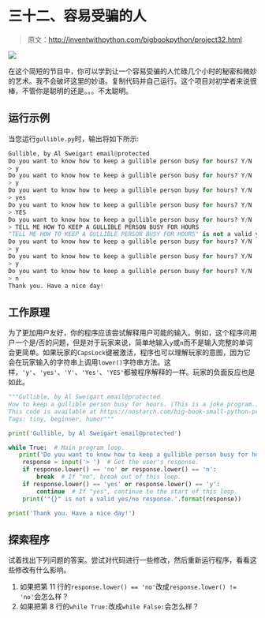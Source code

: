 # 三十二、容易受骗的人

> 原文：<http://inventwithpython.com/bigbookpython/project32.html>

![](img/9d995d63aaead72cad01120081eb8f75.png)

在这个简短的节目中，你可以学到让一个容易受骗的人忙碌几个小时的秘密和微妙的艺术。我不会破坏这里的妙语。复制代码并自己运行。这个项目对初学者来说很棒，不管你是聪明的还是。。。不太聪明。

## 运行示例

当您运行`gullible.py`时，输出将如下所示:

```py
Gullible, by Al Sweigart email@protected
Do you want to know how to keep a gullible person busy for hours? Y/N
> y
Do you want to know how to keep a gullible person busy for hours? Y/N
> y
Do you want to know how to keep a gullible person busy for hours? Y/N
> yes
Do you want to know how to keep a gullible person busy for hours? Y/N
> YES
Do you want to know how to keep a gullible person busy for hours? Y/N
> TELL ME HOW TO KEEP A GULLIBLE PERSON BUSY FOR HOURS
"TELL ME HOW TO KEEP A GULLIBLE PERSON BUSY FOR HOURS" is not a valid yes/no response.
Do you want to know how to keep a gullible person busy for hours? Y/N
> y
Do you want to know how to keep a gullible person busy for hours? Y/N
> y
Do you want to know how to keep a gullible person busy for hours? Y/N
> n
Thank you. Have a nice day!
```

## 工作原理

为了更加用户友好，你的程序应该尝试解释用户可能的输入。例如，这个程序问用户一个是/否的问题，但是对于玩家来说，简单地输入`y`或`n`而不是输入完整的单词会更简单。如果玩家的`CapsLock`键被激活，程序也可以理解玩家的意图，因为它会在玩家输入的字符串上调用`lower()`字符串方法。这样，`'y'`、`'yes'`、`'Y'`、`'Yes'`、`'YES'`都被程序解释的一样。玩家的负面反应也是如此。

```py
"""Gullible, by Al Sweigart email@protected
How to keep a gullible person busy for hours. (This is a joke program.)
This code is available at https://nostarch.com/big-book-small-python-programming
Tags: tiny, beginner, humor"""

print('Gullible, by Al Sweigart email@protected')

while True:  # Main program loop.
   print('Do you want to know how to keep a gullible person busy for hours? Y/N')
    response = input('> ')  # Get the user's response.
    if response.lower() == 'no' or response.lower() == 'n':
        break  # If "no", break out of this loop.
    if response.lower() == 'yes' or response.lower() == 'y':
        continue  # If "yes", continue to the start of this loop.
    print('"{}" is not a valid yes/no response.'.format(response))

print('Thank you. Have a nice day!') 
```

## 探索程序

试着找出下列问题的答案。尝试对代码进行一些修改，然后重新运行程序，看看这些修改有什么影响。

1.  如果把第 11 行的`response.lower() == 'no'`改成`response.lower() != 'no'`会怎么样？
2.  如果把第 8 行的`while True:`改成`while False:`会怎么样？